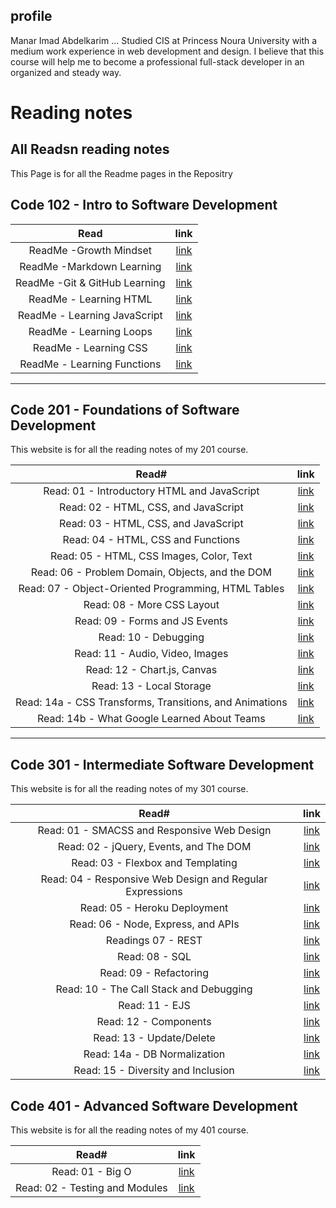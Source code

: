 ## profile 

Manar Imad Abdelkarim ... Studied CIS at Princess Noura University with a medium work experience in web development and design.
I believe that this course will help me to become a professional full-stack developer in an organized and steady way.

# Reading notes

## All Readsn reading notes

This Page is for all the Readme pages in the Repositry

## Code 102 - Intro to Software Development

|                                   Read                                   |                             link                              |
| :-----------------------------------------------------------------------: | :-----------------------------------------------------------: |
|                ReadMe -Growth Mindset                 | [link](https://manarabdelkarim.github.io/reading-notes/Read02a)  |
|            ReadMe -Markdown Learning                 | [link](https://manarabdelkarim.github.io/reading-notes/Read02aM)  |
|            ReadMe -Git & GitHub Learning                 | [link](https://manarabdelkarim.github.io/reading-notes/Read02b)  |
 ReadMe - Learning HTML                  | [link](https://manarabdelkarim.github.io/reading-notes/Read03S)  | |
 ReadMe - Learning JavaScript                  | [link](https://manarabdelkarim.github.io/reading-notes/Read04) 
  |ReadMe - Learning Loops                   | [link](https://manarabdelkarim.github.io/reading-notes/Read05)  |
   |ReadMe - Learning CSS                   | [link](https://manarabdelkarim.github.io/reading-notes/Read06b)  |
 |ReadMe - Learning Functions                   | [link](https://manarabdelkarim.github.io/reading-notes/Read06a)  |

--------
## Code 201 - Foundations of Software Development

This website is for all the reading notes of my 201 course.

|                                   Read#                                   |                             link                              |
| :-----------------------------------------------------------------------: | :-----------------------------------------------------------: |
|         Read: 01 - Introductory HTML and JavaScript                | [link](https://manarabdelkarim.github.io/reading-notes/class01)  |
|                Read: 02 -  HTML, CSS, and JavaScript                | [link](https://manarabdelkarim.github.io/reading-notes/class02)  
| Read: 03 -  HTML, CSS, and JavaScript                            | [link](https://manarabdelkarim.github.io/reading-notes/class03)  |
| Read: 04 -  HTML, CSS and Functions                           | [link](https://manarabdelkarim.github.io/reading-notes/class04)  |
| Read: 05 -  HTML, CSS Images, Color, Text                          | [link](https://manarabdelkarim.github.io/reading-notes/class05)  |
| Read: 06 -  Problem Domain, Objects, and the DOM                          | [link](https://manarabdelkarim.github.io/reading-notes/class06)  |
| Read: 07 -  Object-Oriented Programming, HTML Tables                          | [link](https://manarabdelkarim.github.io/reading-notes/class07)  |
| Read: 08  - More CSS Layout                          | [link](https://manarabdelkarim.github.io/reading-notes/class08)  |
| Read: 09  - Forms and JS Events                          | [link](https://manarabdelkarim.github.io/reading-notes/class09)  |
| Read: 10  - Debugging                          | [link](https://manarabdelkarim.github.io/reading-notes/class10)  |
| Read: 11  - Audio, Video, Images                          | [link](https://manarabdelkarim.github.io/reading-notes/class11)  |
| Read: 12  - Chart.js, Canvas                          | [link](https://manarabdelkarim.github.io/reading-notes/class12)  |
| Read: 13  - Local Storage                          | [link](https://manarabdelkarim.github.io/reading-notes/class13)  |
| Read: 14a  - CSS Transforms, Transitions, and Animations                          | [link](https://manarabdelkarim.github.io/reading-notes/class14a)  |
| Read: 14b  - What Google Learned About Teams                        | [link](https://manarabdelkarim.github.io/reading-notes/class14b)  |

---------
## Code 301 - Intermediate Software Development

This website is for all the reading notes of my 301 course.

|                                   Read#                                   |                             link                              |
| :-----------------------------------------------------------------------: | :-----------------------------------------------------------: |
|         Read: 01 - SMACSS and Responsive Web Design                | [link](https://manarabdelkarim.github.io/reading-notes/301/class01)  |
|         Read: 02 - jQuery, Events, and The DOM             | [link](https://manarabdelkarim.github.io/reading-notes/301/class02)  |
|         Read: 03 - Flexbox and Templating             | [link](https://manarabdelkarim.github.io/reading-notes/301/class03)  |
|        Read: 04 - Responsive Web Design and Regular Expressions             | [link](https://manarabdelkarim.github.io/reading-notes/301/class04)  |
|         Read: 05 - Heroku Deployment            | [link](https://manarabdelkarim.github.io/reading-notes/301/class05)  |
|         Read: 06 - Node, Express, and APIs            | [link](https://manarabdelkarim.github.io/reading-notes/301/class06)  |
|         Readings 07 - REST            | [link](https://manarabdelkarim.github.io/reading-notes/301/class07)  |
|         Read: 08 - SQL                                      | [link](https://manarabdelkarim.github.io/reading-notes/301/class08)
| Read: 09 - Refactoring              |[link](https://manarabdelkarim.github.io/reading-notes/301/class09)  |
| Read: 10 - The Call Stack and Debugging              |[link](https://manarabdelkarim.github.io/reading-notes/301/class10)  |
| Read: 11 - EJS                        |[link](https://manarabdelkarim.github.io/reading-notes/301/class11)  |
| Read: 12 - Components                        |[link](https://manarabdelkarim.github.io/reading-notes/301/class12)  |
|Read: 13 - Update/Delete                       |[link](https://manarabdelkarim.github.io/reading-notes/301/class13)  |
Read: 14a - DB Normalization                       |[link](https://manarabdelkarim.github.io/reading-notes/301/class14a)  |
Read: 15 - Diversity and Inclusion |[link](https://manarabdelkarim.github.io/reading-notes/301/class15)  |



## Code 401 - Advanced Software Development


This website is for all the reading notes of my 401 course.

|                                   Read#                                   |                             link                              |
| :-----------------------------------------------------------------------: | :-----------------------------------------------------------: |
|Read: 01 - Big O |[link](https://manarabdelkarim.github.io/reading-notes/401/class01)  |
|Read: 02 - Testing and Modules |[link](https://manarabdelkarim.github.io/reading-notes/401/class02)  |